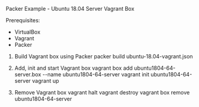 Packer Example - Ubuntu 18.04 Server Vagrant Box

Prerequisites:
- VirtualBox
- Vagrant
- Packer

1) Build Vagrant box using Packer
packer build ubuntu-18.04-vagrant.json

2) Add, init and start Vagrant box
vagrant box add ubuntu1804-64-server.box --name ubuntu1804-64-server
vagrant init ubuntu1804-64-server
vagrant up

3) Remove Vagrant box
vagrant halt
vagrant destroy
vagrant box remove ubuntu1804-64-server
